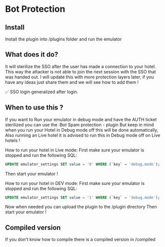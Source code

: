 # Bot Protection

## Install 

Install the plugin into /plugins folder and run the emulator

## What does it do?

It will sterilize the SSO after the user has made a connection to your hotel.
This way the attacker is not able to join the next session with the SSO that was handed out.
I will update this with more protection layers later, if you have any ideas just share them and we will see how to add them !

:white_check_mark: SSO login generalized after login.

## When to use this ?

If you want to Run your emulator in debug mode and have the AUTH ticket sterilized you can use the :Bot Spam protection - plugin
But keep in mind when you run your Hotel in Debug mode off this will be done automatically, Also running an Live hotel it is advised to run this in Debug mode off on Live hotels !

How to run your hotel in Live mode:
First make sure your emulator is stopped and run the following SQL:
```sql
UPDATE emulator_settings SET value = '0' WHERE (`key` = 'debug.mode');
```
 
Then start your emulator !

How to run your hotel in DEV mode: 
First make sure your emulator is stopped and run the following SQL:
```sql
UPDATE emulator_settings SET value = '1' WHERE (`key` = 'debug.mode');
```

Now when needed you can upload the plugin to the /plugin directory
Then start your emulator ! 

## Compiled version
If you don't know how to compile there is a compiled version in /compiled